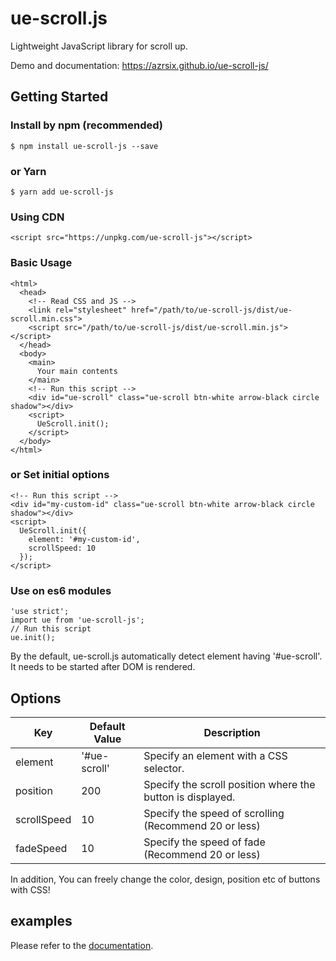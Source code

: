 # ue-scroll.js

Lightweight JavaScript library for scroll up.

Demo and documentation:
https://azrsix.github.io/ue-scroll-js/

## Getting Started

### Install by npm (recommended)
```
$ npm install ue-scroll-js --save
```

### or Yarn</h3>
```
$ yarn add ue-scroll-js
```

### Using CDN
```
<script src="https://unpkg.com/ue-scroll-js"></script>
```

### Basic Usage
```
<html>
  <head>
    <!-- Read CSS and JS -->
    <link rel="stylesheet" href="/path/to/ue-scroll-js/dist/ue-scroll.min.css">
    <script src="/path/to/ue-scroll-js/dist/ue-scroll.min.js"></script>
  </head>
  <body>
    <main>
      Your main contents
    </main>
    <!-- Run this script -->
    <div id="ue-scroll" class="ue-scroll btn-white arrow-black circle shadow"></div>
    <script>
      UeScroll.init();
    </script>
  </body>
</html>
```

### or Set initial options
```
<!-- Run this script -->
<div id="my-custom-id" class="ue-scroll btn-white arrow-black circle shadow"></div>
<script>
  UeScroll.init({
    element: '#my-custom-id',
    scrollSpeed: 10
  });
</script>
```

### Use on es6 modules
```
'use strict';
import ue from 'ue-scroll-js';
// Run this script
ue.init();
```
By the default, ue-scroll.js automatically detect element having '#ue-scroll'. It needs to be started after DOM is rendered.

## Options

| Key         | Default Value | Description                                                |
| ----------- | ------------- | ---------------------------------------------------------- |
| element     | '#ue-scroll'  | Specify an element with a CSS selector.                    |
| position    | 200           | Specify the scroll position where the button is displayed. |
| scrollSpeed | 10            | Specify the speed of scrolling (Recommend 20 or less)      |
| fadeSpeed   | 10            | Specify the speed of fade (Recommend 20 or less)           |
In addition, You can freely change the color, design, position etc of buttons with CSS!

## examples

Please refer to the [documentation](https://azrsix.github.io/ue-scroll-js/docs.html#examples "ue-scroll.js").
